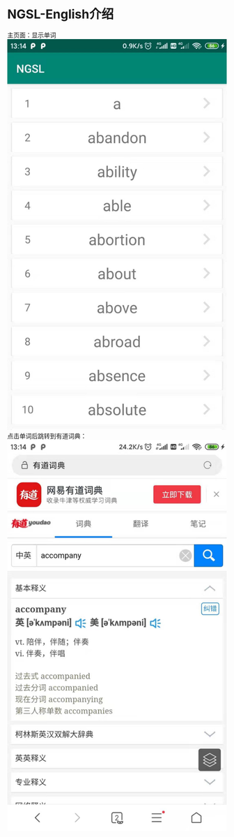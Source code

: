 # NGSL-English介绍
 主页面：显示单词
 ![image](https://github.com/YDDUONG/NGSL-English/blob/master/image/main.jpg)
 点击单词后跳转到有道词典：
 ![image](https://github.com/YDDUONG/NGSL-English/blob/master/image/another.jpg)
